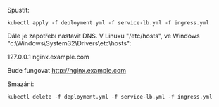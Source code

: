 Spustit:

    kubectl apply -f deployment.yml -f service-lb.yml -f ingress.yml

Dále je zapotřebí nastavit DNS. V Linuxu "/etc/hosts", ve Windows "c:\Windows\System32\Drivers\etc\hosts":

127.0.0.1 nginx.example.com

Bude fungovat http://nginx.example.com

Smazání:

    kubectl delete -f deployment.yml -f service-lb.yml -f ingress.yml
